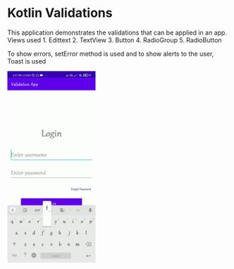 # Kotlin Validations
<html>
<body>
<p>This application demonstrates the validations that can be applied in an app.
Views used
1. Edittext
2. TextView
3. Button
4. RadioGroup
5. RadioButton

To show errors, setError method is used and to show alerts to the user, Toast is used</p>

<img src="screenshots/login_validations.gif" alt="first image" width="200"/>
</body>
</html>

 
